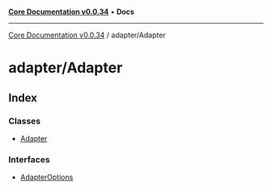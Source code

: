 [**Core Documentation v0.0.34**](../../README.md) • **Docs**

***

[Core Documentation v0.0.34](../../modules.md) / adapter/Adapter

# adapter/Adapter

## Index

### Classes

- [Adapter](classes/Adapter.md)

### Interfaces

- [AdapterOptions](interfaces/AdapterOptions.md)
